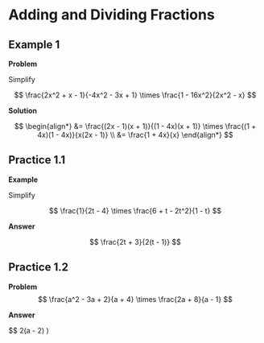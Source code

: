 # Adding and Dividing Fractions

## Example 1

**Problem**

Simplify

$$
\frac{2x^2 + x - 1}{-4x^2 - 3x + 1} \times \frac{1 - 16x^2}{2x^2 - x}
$$

**Solution**

$$
\begin{align*}
 &= \frac{(2x - 1)(x + 1)}{(1 - 4x)(x + 1)} \times \frac{(1 + 4x)(1 - 4x)}{x(2x - 1)} \\
&= \frac{1 + 4x}{x}
\end{align*}
$$

## Practice 1.1

**Example**

Simplify

$$
\frac{1}{2t - 4} \times \frac{6 + t - 2t^2}{1 - t}
$$

**Answer**

$$
\frac{2t + 3}{2(t - 1)}
$$

## Practice 1.2

**Problem**
$$
\frac{a^2 - 3a + 2}{a + 4} \times \frac{2a + 8}{a - 1}
$$

**Answer**

$$
2(a - 2) \)






<!--stackedit_data:
eyJoaXN0b3J5IjpbLTM3NTA4NzM0NywtMTI3MzI4MzMyOCwxNj
I2OTQwMTk2LC0yMDg4NzQ2NjEyXX0=
-->